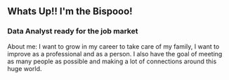 ## Whats Up!! I'm the Bispooo!


### Data Analyst ready for the job market

About me: I want to grow in my career to take care of my family, 
I want to improve as a professional and as a person. 
I also have the goal of meeting as many people as possible and making a lot of connections around this huge world.
